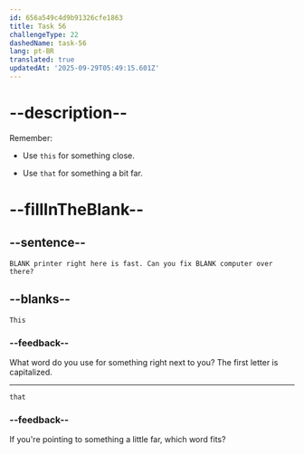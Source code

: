```yaml
---
id: 656a549c4d9b91326cfe1863
title: Task 56
challengeType: 22
dashedName: task-56
lang: pt-BR
translated: true
updatedAt: '2025-09-29T05:49:15.601Z'
---
```


# --description--

Remember:

- Use `this` for something close.

- Use `that` for something a bit far.

# --fillInTheBlank--

## --sentence--

`BLANK printer right here is fast. Can you fix BLANK computer over there?`

## --blanks--

`This`

### --feedback--

What word do you use for something right next to you? The first letter is capitalized.

---

`that`

### --feedback--

If you're pointing to something a little far, which word fits?
